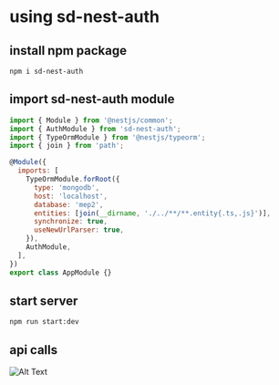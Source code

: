 # using sd-nest-auth

## install npm package
```
npm i sd-nest-auth
```

## import sd-nest-auth module
```js
import { Module } from '@nestjs/common';
import { AuthModule } from 'sd-nest-auth';
import { TypeOrmModule } from '@nestjs/typeorm';
import { join } from 'path';

@Module({
  imports: [
    TypeOrmModule.forRoot({
      type: 'mongodb',
      host: 'localhost',
      database: 'mep2',
      entities: [join(__dirname, './../**/**.entity{.ts,.js}')],
      synchronize: true,
      useNewUrlParser: true,
    }),
    AuthModule,
  ],
})
export class AppModule {}
```

## start server

```
npm run start:dev
```

## api calls

![Alt Text](https://sd-softdev.de/docs/sd-nest-auth.gif)
